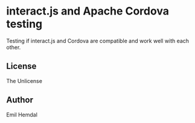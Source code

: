 # interact.js and Apache Cordova testing
Testing if interact.js and Cordova are compatible and work well with each other.

## License
The Unlicense

## Author
Emil Hemdal
